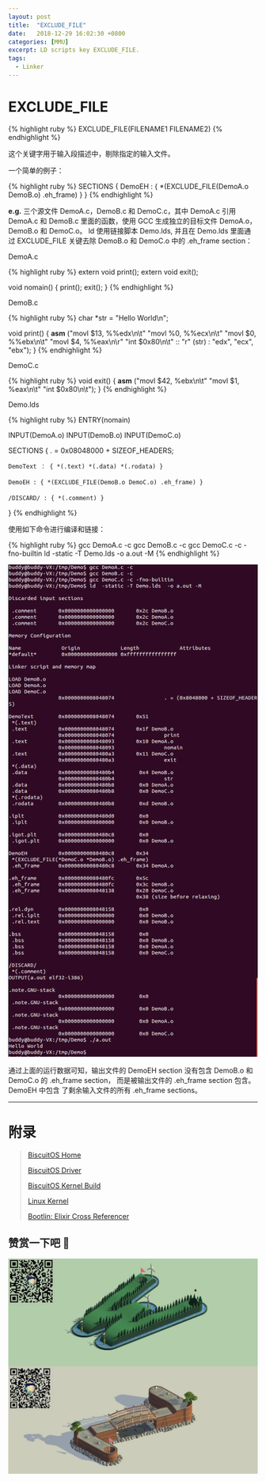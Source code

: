 ```yaml
---
layout: post
title:  "EXCLUDE_FILE"
date:   2018-12-29 16:02:30 +0800
categories: [MMU]
excerpt: LD scripts key EXCLUDE_FILE.
tags:
  - Linker
---
```


# EXCLUDE_FILE

{% highlight ruby %}
EXCLUDE_FILE(FILENAME1 FILENAME2)
{% endhighlight %}

这个关键字用于输入段描述中，剔除指定的输入文件。

一个简单的例子：

{% highlight ruby %}
SECTIONS
{
    DemoEH : { *(EXCLUDE_FILE(DemoA.o DemoB.o) .eh_frame) }
}
{% endhighlight %}

**e.g.** 三个源文件 DemoA.c，DemoB.c 和 DemoC.c，其中 DemoA.c 引用 DemoA.c 和 
DemoB.c 里面的函数，使用 GCC 生成独立的目标文件 DemoA.o，DemoB.o 和 DemoC.o。
ld 使用链接脚本 Demo.lds, 并且在 Demo.lds 里面通过 EXCLUDE_FILE 关键去除 
DemoB.o 和 DemoC.o 中的 .eh_frame section：

DemoA.c

{% highlight ruby %}
extern void print();
extern void exit();

void nomain()
{
    print();
    exit();
}
{% endhighlight %}

DemoB.c

{% highlight ruby %}
char *str = "Hello World\n";

void print()
{
    __asm__ ("movl $13, %%edx\n\t"
             "movl %0, %%ecx\n\t"
             "movl $0, %%ebx\n\t"
             "movl $4, %%eax\n\r"
             "int $0x80\n\t"
             :: "r" (str) : "edx", "ecx", "ebx");
}
{% endhighlight %}

DemoC.c

{% highlight ruby %}
void exit()
{
    __asm__ ("movl $42, %ebx\n\t"
             "movl $1, %eax\n\t"
             "int $0x80\n\t");
}
{% endhighlight %}

Demo.lds

{% highlight ruby %}
ENTRY(nomain)

INPUT(DemoA.o)
INPUT(DemoB.o)
INPUT(DemoC.o)

SECTIONS
{
    . = 0x08048000 + SIZEOF_HEADERS;

    DemoText ： { *(.text) *(.data) *(.rodata) }

    DemoEH : { *(EXCLUDE_FILE(DemoB.o DemoC.o) .eh_frame) }

    /DISCARD/ : { *(.comment) }
}
{% endhighlight %}

使用如下命令进行编译和链接：

{% highlight ruby %}
gcc DemoA.c -c
gcc DemoB.c -c
gcc DemoC.c -c -fno-builtin
ld -static -T Demo.lds -o a.out -M
{% endhighlight %}

![LD](/assets/PDB/BiscuitOS/kernel/MMU000512.png)

通过上面的运行数据可知，输出文件的 DemoEH section 没有包含 DemoB.o 和 DemoC.o 
的 .eh_frame section， 而是被输出文件的 .eh_frame section 包含。DemoEH 中包含
了剩余输入文件的所有 .eh_frame sections。

-----------------------------------------------

# <span id="附录">附录</span>

> [BiscuitOS Home](https://biscuitos.github.io/)
>
> [BiscuitOS Driver](https://biscuitos.github.io/blog/BiscuitOS_Catalogue/)
>
> [BiscuitOS Kernel Build](https://biscuitos.github.io/blog/Kernel_Build/)
>
> [Linux Kernel](https://www.kernel.org/)
>
> [Bootlin: Elixir Cross Referencer](https://elixir.bootlin.com/linux/latest/source)

## 赞赏一下吧 🙂

![MMU](/assets/PDB/BiscuitOS/kernel/HAB000036.jpg)
